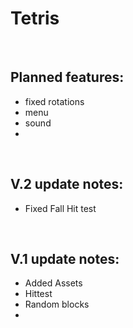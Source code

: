 # Tetris

<br>

Planned features:
-
- fixed rotations
- menu
- sound
- 

<br>

V.2
update notes:
-
- Fixed Fall Hit test

<br>

V.1
update notes:
-
- Added Assets
- Hittest
- Random blocks
- 

<br>
